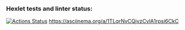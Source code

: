 ### Hexlet tests and linter status:
[![Actions Status](https://github.com/TimurVR/go-project-242/actions/workflows/hexlet-check.yml/badge.svg)](https://github.com/TimurVR/go-project-242/actions)
https://asciinema.org/a/1TLqrNvCQjvzCvlA1rpsi6CkC